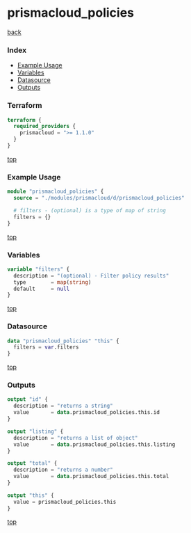 # prismacloud_policies

[back](../prismacloud.md)

### Index

- [Example Usage](#example-usage)
- [Variables](#variables)
- [Datasource](#datasource)
- [Outputs](#outputs)

### Terraform

```terraform
terraform {
  required_providers {
    prismacloud = ">= 1.1.0"
  }
}
```

[top](#index)

### Example Usage

```terraform
module "prismacloud_policies" {
  source = "./modules/prismacloud/d/prismacloud_policies"

  # filters - (optional) is a type of map of string
  filters = {}
}
```

[top](#index)

### Variables

```terraform
variable "filters" {
  description = "(optional) - Filter policy results"
  type        = map(string)
  default     = null
}
```

[top](#index)

### Datasource

```terraform
data "prismacloud_policies" "this" {
  filters = var.filters
}
```

[top](#index)

### Outputs

```terraform
output "id" {
  description = "returns a string"
  value       = data.prismacloud_policies.this.id
}

output "listing" {
  description = "returns a list of object"
  value       = data.prismacloud_policies.this.listing
}

output "total" {
  description = "returns a number"
  value       = data.prismacloud_policies.this.total
}

output "this" {
  value = prismacloud_policies.this
}
```

[top](#index)